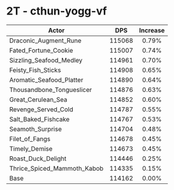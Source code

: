 # 2T - cthun-yogg-vf
| Actor | DPS | Increase |
|---|:---:|:---:|
|Draconic_Augment_Rune|115068|0.79%|
|Fated_Fortune_Cookie|115007|0.74%|
|Sizzling_Seafood_Medley|114961|0.70%|
|Feisty_Fish_Sticks|114908|0.65%|
|Aromatic_Seafood_Platter|114890|0.64%|
|Thousandbone_Tongueslicer|114876|0.63%|
|Great_Cerulean_Sea|114852|0.60%|
|Revenge_Served_Cold|114787|0.55%|
|Salt_Baked_Fishcake|114767|0.53%|
|Seamoth_Surprise|114704|0.48%|
|Filet_of_Fangs|114678|0.45%|
|Timely_Demise|114673|0.45%|
|Roast_Duck_Delight|114446|0.25%|
|Thrice_Spiced_Mammoth_Kabob|114335|0.15%|
|Base|114162|0.00%|
